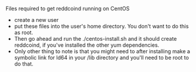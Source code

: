 Files required to get reddcoind running on CentOS
- create a new user
- put these files into the user's home directory. You don't want to do this as root. 
- Then go ahead and run the ./centos-install.sh and it should create reddcoind, if you've installed the other yum dependencies. 
- Only other thing to note is that you might need to after installing make a symbolic link for ld64 in your /lib directory and you'll need to be root to do that.
